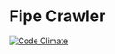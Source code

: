 Fipe Crawler
==============

[![Code Climate](https://codeclimate.com/github/romulostorel/fipecrawler/badges/gpa.svg)](https://codeclimate.com/github/romulostorel/fipecrawler)
